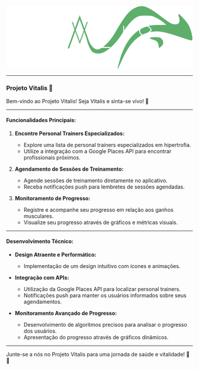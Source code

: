 <div align="center">
   <img src="/src/assets/logos/greenNormalSize.svg" alt="Logo Vitalis" width="600">
</div>


---

### Projeto Vitalis 💚

Bem-vindo ao Projeto Vitalis! Seja Vitalis e sinta-se vivo! 🌟

---

#### Funcionalidades Principais:

1. **Encontre Personal Trainers Especializados:**
   - Explore uma lista de personal trainers especializados em hipertrofia.
   - Utilize a integração com a Google Places API para encontrar profissionais próximos.

2. **Agendamento de Sessões de Treinamento:**
   - Agende sessões de treinamento diretamente no aplicativo.
   - Receba notificações push para lembretes de sessões agendadas.

3. **Monitoramento de Progresso:**
   - Registre e acompanhe seu progresso em relação aos ganhos musculares.
   - Visualize seu progresso através de gráficos e métricas visuais.

---

#### Desenvolvimento Técnico:

- **Design Atraente e Performático:**
  - Implementação de um design intuitivo com ícones e animações.
  
- **Integração com APIs:**
  - Utilização da Google Places API para localizar personal trainers.
  - Notificações push para manter os usuários informados sobre seus agendamentos.

- **Monitoramento Avançado de Progresso:**
  - Desenvolvimento de algoritmos precisos para analisar o progresso dos usuários.
  - Apresentação do progresso através de gráficos dinâmicos.

---

Junte-se a nós no Projeto Vitalis para uma jornada de saúde e vitalidade! 💪🚀
